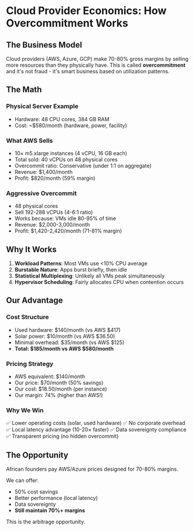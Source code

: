 # Cloud Provider Economics: How Overcommitment Works

## The Business Model

Cloud providers (AWS, Azure, GCP) make 70-80% gross margins by selling more resources than they physically have. This is called **overcommitment** and it's not fraud - it's smart business based on utilization patterns.

## The Math

### Physical Server Example
- Hardware: 48 CPU cores, 384 GB RAM
- Cost: ~$580/month (hardware, power, facility)

### What AWS Sells
- 10× m5.xlarge instances (4 vCPU, 16 GB each)
- Total sold: 40 vCPUs on 48 physical cores
- Overcommit ratio: Conservative (under 1:1 on aggregate)
- Revenue: $1,400/month
- Profit: $820/month (59% margin)

### Aggressive Overcommit
- 48 physical cores
- Sell 192-288 vCPUs (4-6:1 ratio)
- Works because: VMs idle 80-95% of time
- Revenue: $2,000-3,000/month
- Profit: $1,420-2,420/month (71-81% margin)

## Why It Works

1. **Workload Patterns**: Most VMs use <10% CPU average
2. **Burstable Nature**: Apps burst briefly, then idle
3. **Statistical Multiplexing**: Unlikely all VMs peak simultaneously
4. **Hypervisor Scheduling**: Fairly allocates CPU when contention occurs

## Our Advantage

### Cost Structure
- Used hardware: $140/month (vs AWS $417)
- Solar power: $10/month (vs AWS $36.50)
- Minimal overhead: $35/month (vs AWS $125)
- **Total: $185/month vs AWS $580/month**

### Pricing Strategy
- AWS equivalent: $140/month
- Our price: $70/month (50% savings)
- Our cost: $18.50/month (per instance)
- Our margin: 74% (higher than AWS!)

### Why We Win
✅ Lower operating costs (solar, used hardware)
✅ No corporate overhead
✅ Local latency advantage (10-20× faster)
✅ Data sovereignty compliance
✅ Transparent pricing (no hidden overcommit)

## The Opportunity

African founders pay AWS/Azure prices designed for 70-80% margins.

We can offer:
- 50% cost savings
- Better performance (local latency)
- Data sovereignty
- **Still maintain 70%+ margins**

This is the arbitrage opportunity.
